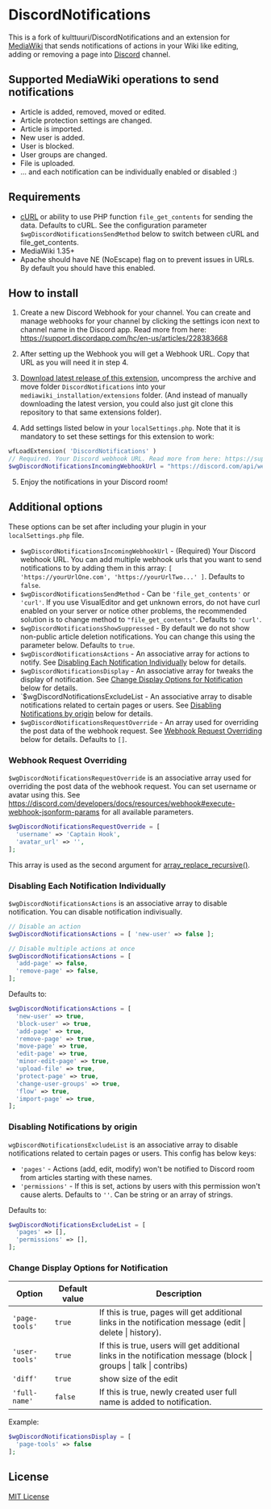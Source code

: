 # DiscordNotifications

This is a fork of kulttuuri/DiscordNotifications and an extension for [MediaWiki](https://www.mediawiki.org/wiki/MediaWiki) that sends notifications of actions in your Wiki like editing, adding or removing a page into [Discord](https://discordapp.com/) channel.

## Supported MediaWiki operations to send notifications

- Article is added, removed, moved or edited.
- Article protection settings are changed.
- Article is imported.
- New user is added.
- User is blocked.
- User groups are changed.
- File is uploaded.
- ... and each notification can be individually enabled or disabled :)

## Requirements

- [cURL](http://curl.haxx.se/) or ability to use PHP function `file_get_contents` for sending the data. Defaults to cURL. See the configuration parameter `$wgDiscordNotificationsSendMethod` below to switch between cURL and file_get_contents.
- MediaWiki 1.35+
- Apache should have NE (NoEscape) flag on to prevent issues in URLs. By default you should have this enabled.

## How to install

1. Create a new Discord Webhook for your channel. You can create and manage webhooks for your channel by clicking the settings icon next to channel name in the Discord app. Read more from here: https://support.discordapp.com/hc/en-us/articles/228383668

2. After setting up the Webhook you will get a Webhook URL. Copy that URL as you will need it in step 4.

3. [Download latest release of this extension](https://github.com/kulttuuri/discord_mediawiki/archive/master.zip), uncompress the archive and move folder `DiscordNotifications` into your `mediawiki_installation/extensions` folder. (And instead of manually downloading the latest version, you could also just git clone this repository to that same extensions folder).

4. Add settings listed below in your `localSettings.php`. Note that it is mandatory to set these settings for this extension to work:

```php
wfLoadExtension( 'DiscordNotifications' )
// Required. Your Discord webhook URL. Read more from here: https://support.discord.com/hc/articles/228383668
$wgDiscordNotificationsIncomingWebhookUrl = "https://discord.com/api/webhooks/xx/xxxx";
```

5. Enjoy the notifications in your Discord room!

## Additional options

These options can be set after including your plugin in your `localSettings.php` file.

- `$wgDiscordNotificationsIncomingWebhookUrl` - (Required) Your Discord webhook URL. You can add multiple webhook urls that you want to send notifications to by adding them in this array: `[ 'https://yourUrlOne.com', 'https://yourUrlTwo...' ]`. Defaults to `false`.
- `$wgDiscordNotificationsSendMethod` - Can be `'file_get_contents'` or `'curl'`. If you use VisualEditor and get unknown errors, do not have curl enabled on your server or notice other problems, the recommended solution is to change method to `"file_get_contents"`. Defaults to `'curl'`.
- `$wgDiscordNotificationsShowSuppressed` - By default we do not show non-public article deletion notifications. You can change this using the parameter below. Defaults to `true`.
- `$wgDiscordNotificationsActions` - An associative array for actions to notify. See [Disabling Each Notification Individually](#disabling-each-notification-individually) below for details.
- `$wgDiscordNotificationsDisplay` - An associative array for tweaks the display of notification. See [Change Display Options for Notification](#change-display-options-for-notification) below for details.
- `$wgDiscordNotificationsExcludeList - An associative array to disable notifications related to certain pages or users. See [Disabling Notifications by origin](#disabling-notifications-by-origin) below for details.
- `$wgDiscordNotificationsRequestOverride` - An array used for overriding the post data of the webhook request. See [Webhook Request Overriding](#webhook-request-overriding) below for details. Defaults to `[]`.

### Webhook Request Overriding

`$wgDiscordNotificationsRequestOverride` is an associative array used for overriding the post data of the webhook request. You can set username or avatar using this.
See https://discord.com/developers/docs/resources/webhook#execute-webhook-jsonform-params for all available parameters.

```php
$wgDiscordNotificationsRequestOverride = [
  'username' => 'Captain Hook',
  'avatar_url' => '',
];
```

This array is used as the second argument for [array_replace_recursive()].

### Disabling Each Notification Individually

`$wgDiscordNotificationsActions` is an associative array to disable notification. You can disable notification indivisually.

```php
// Disable an action
$wgDiscordNotificationsActions = [ 'new-user' => false ];

// Disable multiple actions at once
$wgDiscordNotificationsActions = [
  'add-page' => false,
  'remove-page' => false,
];
```

Defaults to:

```php
$wgDiscordNotificationsActions = [
  'new-user' => true,
  'block-user' => true,
  'add-page' => true,
  'remove-page' => true,
  'move-page' => true,
  'edit-page' => true,
  'minor-edit-page' => true,
  'upload-file' => true,
  'protect-page' => true,
  'change-user-groups' => true,
  'flow' => true,
  'import-page' => true,
];
```

### Disabling Notifications by origin

`wgDiscordNotificationsExcludeList` is an associative array to disable notifications related to certain pages or users. This config has below keys:

- `'pages'` - Actions (add, edit, modify) won't be notified to Discord room from articles starting with these names.
- `'permissions'` - If this is set, actions by users with this permission won't cause alerts. Defaults to `''`. Can be string or an array of strings.

Defaults to:

```php
$wgDiscordNotificationsExcludeList = [
  'pages' => [],
  'permissions' => [],
];
```

### Change Display Options for Notification

| Option         | Default value | Description                                                                                                        |
| -------------- | ------------- | ------------------------------------------------------------------------------------------------------------------ |
| `'page-tools'` | `true`        | If this is true, pages will get additional links in the notification message (edit \| delete \| history).          |
| `'user-tools'` | `true`        | If this is true, users will get additional links in the notification message (block \| groups \| talk \| contribs) |
| `'diff'`       | `true`        | show size of the edit                                                                                              |
| `'full-name'`  | `false`       | If this is true, newly created user full name is added to notification.                                            |

Example:

```php
$wgDiscordNotificationsDisplay = [
  'page-tools' => false
];
```

## License

[MIT License](http://en.wikipedia.org/wiki/MIT_License)

[array_replace_recursive()]: https://www.php.net/manual/en/function.array-replace-recursive.php
